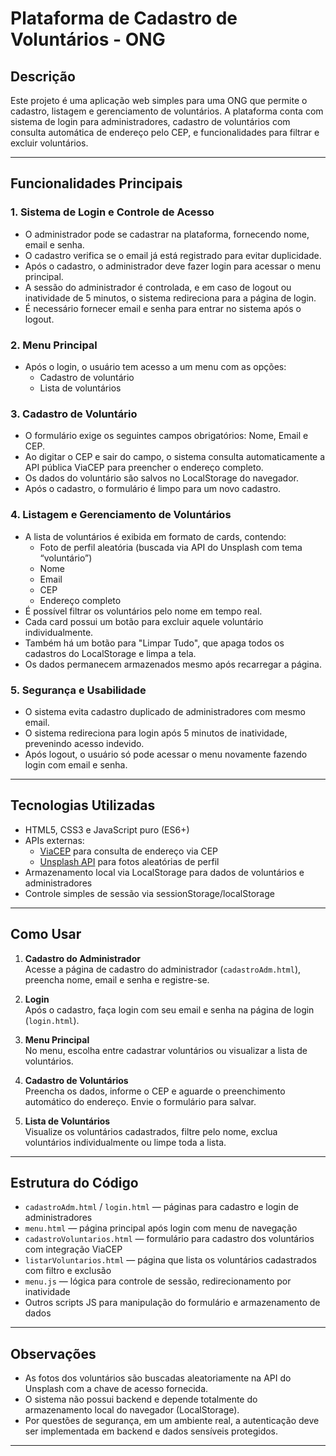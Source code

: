 # Plataforma de Cadastro de Voluntários - ONG

## Descrição

Este projeto é uma aplicação web simples para uma ONG que permite o cadastro, listagem e gerenciamento de voluntários. A plataforma conta com sistema de login para administradores, cadastro de voluntários com consulta automática de endereço pelo CEP, e funcionalidades para filtrar e excluir voluntários.

---

## Funcionalidades Principais

### 1. Sistema de Login e Controle de Acesso

- O administrador pode se cadastrar na plataforma, fornecendo nome, email e senha.
- O cadastro verifica se o email já está registrado para evitar duplicidade.
- Após o cadastro, o administrador deve fazer login para acessar o menu principal.
- A sessão do administrador é controlada, e em caso de logout ou inatividade de 5 minutos, o sistema redireciona para a página de login.
- É necessário fornecer email e senha para entrar no sistema após o logout.

### 2. Menu Principal

- Após o login, o usuário tem acesso a um menu com as opções:
  - Cadastro de voluntário
  - Lista de voluntários


### 3. Cadastro de Voluntário

- O formulário exige os seguintes campos obrigatórios: Nome, Email e CEP.
- Ao digitar o CEP e sair do campo, o sistema consulta automaticamente a API pública ViaCEP para preencher o endereço completo.
- Os dados do voluntário são salvos no LocalStorage do navegador.
- Após o cadastro, o formulário é limpo para um novo cadastro.

### 4. Listagem e Gerenciamento de Voluntários

- A lista de voluntários é exibida em formato de cards, contendo:
  - Foto de perfil aleatória (buscada via API do Unsplash com tema “voluntário”)
  - Nome
  - Email
  - CEP
  - Endereço completo
- É possível filtrar os voluntários pelo nome em tempo real.
- Cada card possui um botão para excluir aquele voluntário individualmente.
- Também há um botão para "Limpar Tudo", que apaga todos os cadastros do LocalStorage e limpa a tela.
- Os dados permanecem armazenados mesmo após recarregar a página.

### 5. Segurança e Usabilidade

- O sistema evita cadastro duplicado de administradores com mesmo email.
- O sistema redireciona para login após 5 minutos de inatividade, prevenindo acesso indevido.
- Após logout, o usuário só pode acessar o menu novamente fazendo login com email e senha.

---

## Tecnologias Utilizadas

- HTML5, CSS3 e JavaScript puro (ES6+)
- APIs externas:
  - [ViaCEP](https://viacep.com.br) para consulta de endereço via CEP
  - [Unsplash API](https://unsplash.com/developers) para fotos aleatórias de perfil
- Armazenamento local via LocalStorage para dados de voluntários e administradores
- Controle simples de sessão via sessionStorage/localStorage

---

## Como Usar

1. **Cadastro do Administrador**  
   Acesse a página de cadastro do administrador (`cadastroAdm.html`), preencha nome, email e senha e registre-se.

2. **Login**  
   Após o cadastro, faça login com seu email e senha na página de login (`login.html`).

3. **Menu Principal**  
   No menu, escolha entre cadastrar voluntários ou visualizar a lista de voluntários.

4. **Cadastro de Voluntários**  
   Preencha os dados, informe o CEP e aguarde o preenchimento automático do endereço. Envie o formulário para salvar.

5. **Lista de Voluntários**  
   Visualize os voluntários cadastrados, filtre pelo nome, exclua voluntários individualmente ou limpe toda a lista.

---

## Estrutura do Código

- `cadastroAdm.html` / `login.html` — páginas para cadastro e login de administradores
- `menu.html` — página principal após login com menu de navegação
- `cadastroVoluntarios.html` — formulário para cadastro dos voluntários com integração ViaCEP
- `listarVoluntarios.html` — página que lista os voluntários cadastrados com filtro e exclusão
- `menu.js` — lógica para controle de sessão, redirecionamento por inatividade
- Outros scripts JS para manipulação do formulário e armazenamento de dados

---

## Observações

- As fotos dos voluntários são buscadas aleatoriamente na API do Unsplash com a chave de acesso fornecida.
- O sistema não possui backend e depende totalmente do armazenamento local do navegador (LocalStorage).
- Por questões de segurança, em um ambiente real, a autenticação deve ser implementada em backend e dados sensíveis protegidos.

---
